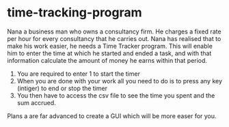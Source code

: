 # time-tracking-program
Nana a business man who owns a consultancy firm. He charges a fixed rate per hour for every consultancy that he carries out. Nana has realised that to make his work easier, he needs a Time Tracker program. This will enable him to enter the time at which he started and ended a task, and with that information calculate the amount of money he earns within that period. 
1. You are required to enter 1 to start the timer
2. When you are done with your work all you need to do is to press any key (intiger) to end or stop the timer
3. You then have to access the csv file to see the time you spent and the sum accrued.

Plans a are far advanced to create a GUI which will be more easer for you.
